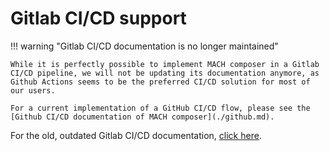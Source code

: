 # Gitlab CI/CD support

!!! warning "Gitlab CI/CD documentation is no longer maintained"

    While it is perfectly possible to implement MACH composer in a Gitlab CI/CD pipeline, we will not be updating its documentation anymore, as Github Actions seems to be the preferred CI/CD solution for most of our users.

    For a current implementation of a GitHub CI/CD flow, please see the [Github CI/CD documentation of MACH composer](./github.md).

For the old, outdated Gitlab CI/CD documentation, [click here](./gitlab_old.md).
